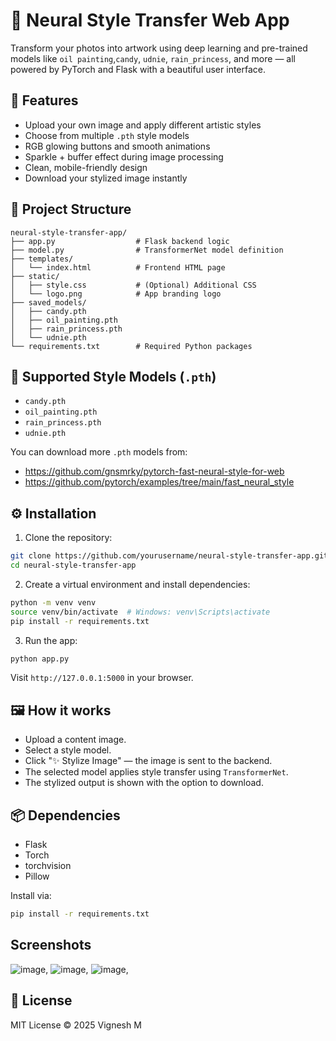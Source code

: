 # 🎨 Neural Style Transfer Web App

Transform your photos into artwork using deep learning and pre-trained models like `oil painting`,`candy`, `udnie`, `rain_princess`, and more — all powered by PyTorch and Flask with a beautiful user interface.

## 🚀 Features

- Upload your own image and apply different artistic styles
- Choose from multiple `.pth` style models
- RGB glowing buttons and smooth animations
- Sparkle + buffer effect during image processing
- Clean, mobile-friendly design
- Download your stylized image instantly

## 📁 Project Structure

```
neural-style-transfer-app/
├── app.py                  # Flask backend logic
├── model.py                # TransformerNet model definition
├── templates/
│   └── index.html          # Frontend HTML page
├── static/
│   ├── style.css           # (Optional) Additional CSS
│   └── logo.png            # App branding logo
├── saved_models/
│   ├── candy.pth
│   ├── oil_painting.pth
│   ├── rain_princess.pth
│   └── udnie.pth
└── requirements.txt        # Required Python packages
```

## 🧠 Supported Style Models (`.pth`)

- `candy.pth`
- `oil_painting.pth`
- `rain_princess.pth`
- `udnie.pth`

You can download more `.pth` models from:
- https://github.com/gnsmrky/pytorch-fast-neural-style-for-web
- https://github.com/pytorch/examples/tree/main/fast_neural_style

## ⚙️ Installation

1. Clone the repository:

```bash
git clone https://github.com/yourusername/neural-style-transfer-app.git
cd neural-style-transfer-app
```

2. Create a virtual environment and install dependencies:

```bash
python -m venv venv
source venv/bin/activate  # Windows: venv\Scripts\activate
pip install -r requirements.txt
```

3. Run the app:

```bash
python app.py
```

Visit `http://127.0.0.1:5000` in your browser.

## 🖼️ How it works

- Upload a content image.
- Select a style model.
- Click "✨ Stylize Image" — the image is sent to the backend.
- The selected model applies style transfer using `TransformerNet`.
- The stylized output is shown with the option to download.

## 📦 Dependencies

- Flask
- Torch
- torchvision
- Pillow

Install via:

```bash
pip install -r requirements.txt
```
## Screenshots
![image](https://github.com/user-attachments/assets/112126e9-671d-4088-a5af-252a67f00a2a),
![image](https://github.com/user-attachments/assets/c0823029-b9cc-4c2a-a9f9-b0115d5bd2a2),
![image](https://github.com/user-attachments/assets/28a32759-415a-44f0-a9bb-4c5b3d23fef2),


## 📄 License

MIT License © 2025 Vignesh M
